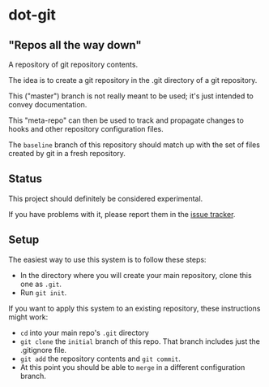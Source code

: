 dot-git
=======

## "Repos all the way down"

A repository of git repository contents.

The idea is to create a git repository
in the .git directory of a git repository.

This ("master") branch is not really meant to be used;
it's just intended to convey documentation.

This "meta-repo" can then be used to track and propagate changes
to hooks and other repository configuration files.

The `baseline` branch of this repository should match up with
the set of files created by git in a fresh repository.


Status
------

This project should definitely be considered experimental.

If you have problems with it, please report them in the
[issue tracker](http://github.com/intuited/dot-git/issues).


Setup
-----

The easiest way to use this system is to follow these steps:

-   In the directory where you will create your main repository,
    clone this one as `.git`.
-   Run `git init`.

If you want to apply this system to an existing repository,
these instructions might work:

-   `cd` into your main repo's `.git` directory
-   `git clone` the `initial` branch of this repo.
    That branch includes just the .gitignore file.
-   `git add` the repository contents and `git commit`.
-   At this point you should be able to
    `merge` in a different configuration branch.

